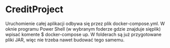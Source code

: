 # CreditProject
Uruchomienie całej aplikacji odbywa się przez plik docker-compose.yml. W oknie programu Power Shell (w wybranym foderze gdzie znajduje sięplik) wpisać komente $ docker-compose up. W folderach są już przygotowane pliki JAR, więc nie trzeba nawet budować tego samemu. 
